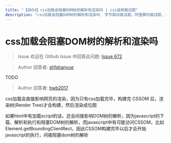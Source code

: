 ```yaml
---
title: "【Q654】css加载会阻塞DOM树的解析和渲染吗 | css高频面试题"
description: "css加载会阻塞DOM树的解析和渲染吗  字节跳动面试题、阿里腾讯面试题、美团小米面试题。"
---
```


# css加载会阻塞DOM树的解析和渲染吗

> Issue
> 欢迎在 Gtihub Issue 中回答此问题: [Issue 672](https://github.com/shfshanyue/Daily-Question/issues/672)

> Author
> 回答者: [shfshanyue](https://github.com/shfshanyue)

TODO

> Author
> 回答者: [hwb2017](https://github.com/hwb2017)

css加载会直接影响网页的渲染，因为只有css加载完毕，构建完 CSSOM 后，渲染树(Render Tree)才会构建，然后渲染成位图

如果html中有加载script的话，还会间接影响DOM树的解析，因为javascript的下载、解析和执行和阻塞DOM树的解析，而javascript中有可能访问CSSOM，比如 Element.getBoundingClientRect，因此CSSOM构建完毕以后才会开始javascript的执行，间接阻塞dom树的解析

